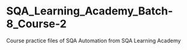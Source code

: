 # SQA_Learning_Academy_Batch-8_Course-2
Course practice files of SQA Automation from SQA Learning Academy
